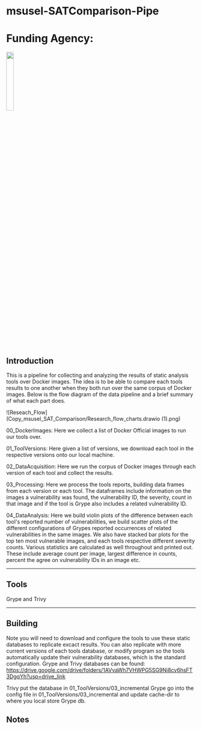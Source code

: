 # msusel-SATComparison-Pipe
#  Funding Agency:  
 [<img src="https://www.cisa.gov/profiles/cisad8_gov/themes/custom/gesso/dist/images/backgrounds/6fdaa25709d28dfb5cca.svg" width="20%" height="20%">](https://www.cisa.gov/)


## Introduction
This is a pipeline for collecting and analyzing the results of static analysis tools
over Docker images. The idea is to be able to compare each tools results to one another
when they both run over the same corpus of Docker images. Below is the flow diagram 
of the data pipeline and a brief summary of what each part does. 


![Reseach_Flow](Copy_msusel_SAT_Comparison/Research_flow_charts.drawio (1).png)

00_DockerImages:
Here we collect a list of Docker Official images to run our tools over. 

01_ToolVersions:
Here given a list of versions, we download each tool in the respective versions 
onto our local machine. 

02_DataAcquisition:
Here we run the corpus of Docker images through each version of each tool and collect
the results. 

03_Processing:
Here we process the tools reports, building data frames from each version or each tool. 
The dataframes include information on the images a vulnerability was found, the vulnerability ID,
the severity, count in that image and if the tool is Grype also includes a related vulnerability ID.

04_DataAnalysis:
Here we build violin plots of the difference between each tool's reported number of vulnerabilities,
we build scatter plots of the different configurations of Grypes reported occurrences of 
related vulnerabilities in the same images. We also have stacked bar plots for the top ten most vulnerable 
images, and each tools respective different severity counts. Various statistics are calculated as well throughout
and printed out. These include average count per image, largest difference in counts, percent the agree on
vulnerability IDs in an image etc.

___
## Tools
Grype and Trivy 
___
## Building
Note you will need to download and configure the tools to use these static databases to replicate excact results. You can also replicate with more current versions of each tools database, or modify program so the tools automatically update their vulnerability databases, which is the standard configuration. Grype and Trivy databases can be found: https://drive.google.com/drive/folders/1AVvaWh7VHWPG5SG9Ni8cv6hsFT3DgqYh?usp=drive_link 

Trivy put the database in 01_ToolVersions/03_incremental 
Grype go into the config file in 01_ToolVersions/03_incremental and update cache-dir to where you local store Grype db. 

## Notes
